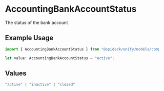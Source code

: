 # AccountingBankAccountStatus

The status of the bank account

## Example Usage

```typescript
import { AccountingBankAccountStatus } from "@apideck/unify/models/components";

let value: AccountingBankAccountStatus = "active";
```

## Values

```typescript
"active" | "inactive" | "closed"
```